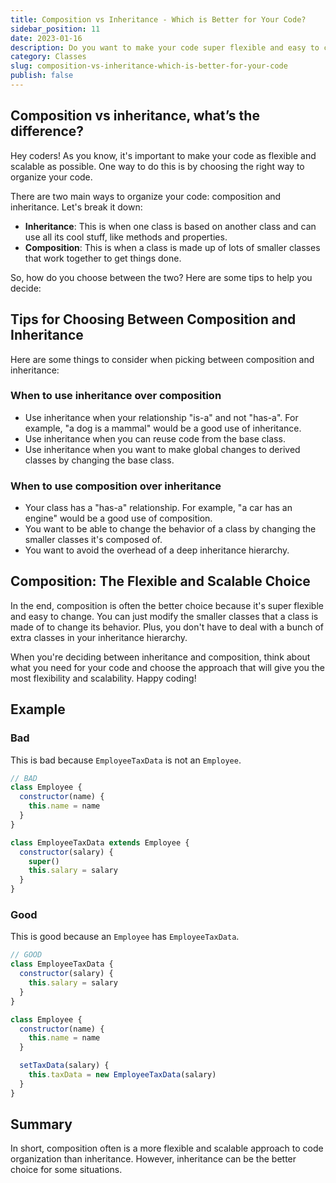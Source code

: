 ```yaml
---
title: Composition vs Inheritance - Which is Better for Your Code?
sidebar_position: 11
date: 2023-01-16
description: Do you want to make your code super flexible and easy to change? Composition might be the way to go! In this post, we'll learn about the difference between composition and inheritance and figure out which one is best for different situations.
category: Classes
slug: composition-vs-inheritance-which-is-better-for-your-code
publish: false
---
```


## Composition vs inheritance, what’s the difference?

Hey coders! As you know, it's important to make your code as flexible and scalable as possible. One way to do this is by choosing the right way to organize your code.

There are two main ways to organize your code: composition and inheritance. Let's break it down:

- **Inheritance**: This is when one class is based on another class and can use all its cool stuff, like methods and properties.
- **Composition**: This is when a class is made up of lots of smaller classes that work together to get things done.

So, how do you choose between the two? Here are some tips to help you decide:

## **Tips for Choosing Between Composition and Inheritance**

Here are some things to consider when picking between composition and inheritance:

### When to use inheritance over composition

- Use inheritance when your relationship "is-a" and not "has-a". For example, "a dog is a mammal" would be a good use of inheritance.
- Use inheritance when you can reuse code from the base class.
- Use inheritance when you want to make global changes to derived classes by changing the base class.

### When to use composition over inheritance

- Your class has a "has-a" relationship. For example, "a car has an engine" would be a good use of composition.
- You want to be able to change the behavior of a class by changing the smaller classes it's composed of.
- You want to avoid the overhead of a deep inheritance hierarchy.

## **Composition: The Flexible and Scalable Choice**

In the end, composition is often the better choice because it's super flexible and easy to change. You can just modify the smaller classes that a class is made of to change its behavior. Plus, you don't have to deal with a bunch of extra classes in your inheritance hierarchy.

When you're deciding between inheritance and composition, think about what you need for your code and choose the approach that will give you the most flexibility and scalability. Happy coding!

## Example

### Bad

This is bad because `EmployeeTaxData` is not an `Employee`.

```javascript
// BAD
class Employee {
  constructor(name) {
    this.name = name
  }
}

class EmployeeTaxData extends Employee {
  constructor(salary) {
    super()
    this.salary = salary
  }
}
```

### Good

This is good because an `Employee` has `EmployeeTaxData`.

```javascript
// GOOD
class EmployeeTaxData {
  constructor(salary) {
    this.salary = salary
  }
}

class Employee {
  constructor(name) {
    this.name = name
  }

  setTaxData(salary) {
    this.taxData = new EmployeeTaxData(salary)
  }
}
```

## Summary

In short, composition often is a more flexible and scalable approach to code organization than inheritance. However, inheritance can be the better choice for some situations.
